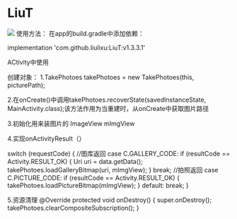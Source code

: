 # LiuT
[![](https://jitpack.io/v/liulixu/LiuT.svg)](https://jitpack.io/#liulixu/LiuT)
使用方法：
在app的build.gradle中添加依赖：

implementation 'com.github.liulixu:LiuT:v1.3.3.1'

ACtivity中使用

创建对象：
1.TakePhotoes takePhotoes = new TakePhotoes(this, picturePath);

2.在onCreate()中调用takePhotoes.recoverState(savedInstanceState, MainActivity.class);该方法作用为当重建时，从onCreate中获取图片路径

3.初始化用来装图片的  ImageView mImgView

4.实现onActivityResult（）

  switch (requestCode) {
            //图库返回
            case C.GALLERY_CODE:
                if (resultCode == Activity.RESULT_OK) {
                    Uri uri = data.getData();
                    takePhotoes.loadGalleryBitmap(uri, mImgView);
                }
                break;
            //拍照返回
            case C.PICTURE_CODE:
                if (resultCode == Activity.RESULT_OK) {
                    takePhotoes.loadPictureBitmap(mImgView);
                }
            default:
                break;
        }

5.资源清理
 @Override
    protected void onDestroy() {
        super.onDestroy();
        takePhotoes.clearCompositeSubscription();
    }
